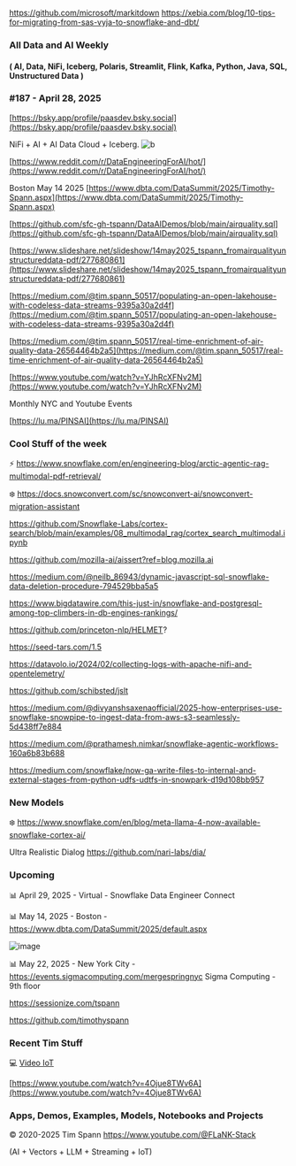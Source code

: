 https://github.com/microsoft/markitdown
https://xebia.com/blog/10-tips-for-migrating-from-sas-vyja-to-snowflake-and-dbt/


###  All Data and AI Weekly 
#### ( AI, Data, NiFi, Iceberg, Polaris, Streamlit, Flink, Kafka, Python, Java, SQL, Unstructured Data )  
### #187 - April 28, 2025

[https://bsky.app/profile/paasdev.bsky.social](https://bsky.app/profile/paasdev.bsky.social)

NiFi + AI + AI Data Cloud + Iceberg.
![b](https://images.credential.net/badge/tiny/g6fomszs_1741624330730_badge.png)




[https://www.reddit.com/r/DataEngineeringForAI/hot/](https://www.reddit.com/r/DataEngineeringForAI/hot/)

Boston May 14 2025
[https://www.dbta.com/DataSummit/2025/Timothy-Spann.aspx](https://www.dbta.com/DataSummit/2025/Timothy-Spann.aspx)

[https://github.com/sfc-gh-tspann/DataAIDemos/blob/main/airquality.sql](https://github.com/sfc-gh-tspann/DataAIDemos/blob/main/airquality.sql)

[https://www.slideshare.net/slideshow/14may2025_tspann_fromairqualityunstructureddata-pdf/277680861](https://www.slideshare.net/slideshow/14may2025_tspann_fromairqualityunstructureddata-pdf/277680861)

[https://medium.com/@tim.spann_50517/populating-an-open-lakehouse-with-codeless-data-streams-9395a30a2d4f](https://medium.com/@tim.spann_50517/populating-an-open-lakehouse-with-codeless-data-streams-9395a30a2d4f)

[https://medium.com/@tim.spann_50517/real-time-enrichment-of-air-quality-data-26564464b2a5](https://medium.com/@tim.spann_50517/real-time-enrichment-of-air-quality-data-26564464b2a5)

[https://www.youtube.com/watch?v=YJhRcXFNv2M](https://www.youtube.com/watch?v=YJhRcXFNv2M)

Monthly NYC and Youtube Events

[https://lu.ma/PINSAI](https://lu.ma/PINSAI)



### Cool Stuff of the week

⚡️  https://www.snowflake.com/en/engineering-blog/arctic-agentic-rag-multimodal-pdf-retrieval/

❄️ https://docs.snowconvert.com/sc/snowconvert-ai/snowconvert-migration-assistant

https://github.com/Snowflake-Labs/cortex-search/blob/main/examples/08_multimodal_rag/cortex_search_multimodal.ipynb

https://github.com/mozilla-ai/aissert?ref=blog.mozilla.ai

https://medium.com/@neilb_86943/dynamic-javascript-sql-snowflake-data-deletion-procedure-794529bba5a5

https://www.bigdatawire.com/this-just-in/snowflake-and-postgresql-among-top-climbers-in-db-engines-rankings/

https://github.com/princeton-nlp/HELMET?

https://seed-tars.com/1.5

https://datavolo.io/2024/02/collecting-logs-with-apache-nifi-and-opentelemetry/

https://github.com/schibsted/jslt

https://medium.com/@divyanshsaxenaofficial/2025-how-enterprises-use-snowflake-snowpipe-to-ingest-data-from-aws-s3-seamlessly-5d438ff7e884

https://medium.com/@prathamesh.nimkar/snowflake-agentic-workflows-160a6b83b688


https://medium.com/snowflake/now-ga-write-files-to-internal-and-external-stages-from-python-udfs-udtfs-in-snowpark-d19d108bb957



### New Models

❄️ https://www.snowflake.com/en/blog/meta-llama-4-now-available-snowflake-cortex-ai/

Ultra Realistic Dialog
https://github.com/nari-labs/dia/






### Upcoming


📊 April 29, 2025 - Virtual - Snowflake Data Engineer Connect

📊 May 14, 2025 - Boston - https://www.dbta.com/DataSummit/2025/default.aspx

![image](https://github.com/user-attachments/assets/4d9314a0-92a9-4d77-bafd-668347f8e913)


📊 May 22, 2025 - New York City - https://events.sigmacomputing.com/mergespringnyc
Sigma Computing - 9th floor


https://sessionize.com/tspann

https://github.com/timothyspann



### Recent Tim Stuff

💻  [Video IoT](https://www.youtube.com/watch?v=Vgr1wnzxxB8&t=17s)<br/>

[https://www.youtube.com/watch?v=4Ojue8TWv6A](https://www.youtube.com/watch?v=4Ojue8TWv6A)


### Apps, Demos, Examples, Models, Notebooks and Projects

&copy; 2020-2025 Tim Spann  https://www.youtube.com/@FLaNK-Stack

(AI +  Vectors + LLM + Streaming + IoT)  


